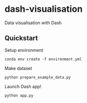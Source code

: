 # dash-visualisation
Data visualisation with Dash

## Quickstart 
Setup environment
```
conda env create -f environment.yml
```

Make dataset
```
python prepare_example_data.py
```

Launch Dash app!
```
python app.py
```
